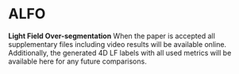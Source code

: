# ALFO
**Light Field Over-segmentation**
When the paper is accepted all supplementary files including video results will be available online.
Additionally, the generated 4D LF labels with all used metrics will be available here for any future comparisons.
